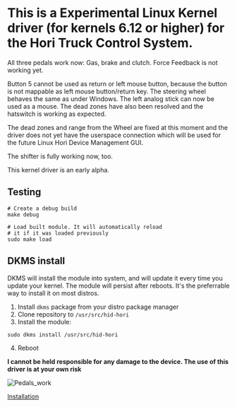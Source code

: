 # This is a Experimental Linux Kernel driver (for kernels 6.12 or higher) for the Hori Truck Control System.

All three pedals work now: Gas, brake and clutch.
Force Feedback is not working yet.

Button 5 cannot be used as return or left mouse button, because the button is not mappable as left mouse button/return key.
The steering wheel behaves the same as under Windows. The left analog stick can now be used as a mouse.
The dead zones have also been resolved and the hatswitch is working as expected.

The dead zones and range from the Wheel are fixed at this moment and the driver does not yet have the userspace connection which will be used for the future Linux Hori Device Management GUI.

The shifter is fully working now, too.

This kernel driver is an early alpha.

## Testing
```shell
# Create a debug build
make debug

# Load built module. It will automatically reload
# it if it was loaded previously
sudo make load
```

## DKMS install
DKMS will install the module into system, and will update it every time you update your kernel. The module will persist after reboots.
It's the preferrable way to install it on most distros.

1. Install `dkms` package from your distro package manager
2. Clone repository to `/usr/src/hid-hori`
3. Install the module:
```
sudo dkms install /usr/src/hid-hori
```
4. Reboot

**I cannot be held responsible for any damage to the device. The use of this driver is at your own risk**

![Pedals_work](https://github.com/user-attachments/assets/7f347458-5c01-4d28-bd4c-e2b78a502ef2)

[Installation](https://github.com/LinuxGamesTV/hori_control_systems/wiki)
